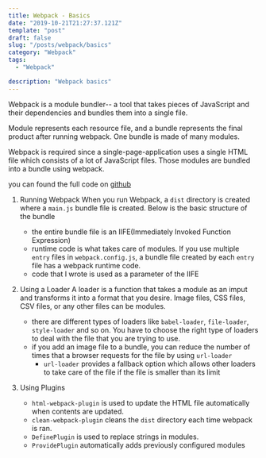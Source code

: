 ```yaml
---
title: Webpack - Basics
date: "2019-10-21T21:27:37.121Z"
template: "post"
draft: false
slug: "/posts/webpack/basics"
category: "Webpack"
tags:
  - "Webpack"

description: "Webpack basics"
---
```


Webpack is a module bundler-- a tool that takes pieces of JavaScript and their dependencies and bundles them into a single file.

Module represents each resource file, and a bundle represents the final product after running webpack. One bundle is made of many modules.

Webpack is required since a single-page-application uses a single HTML file which consists of a lot of JavaScript files. Those modules are bundled into a bundle using webpack.

you can found the full code on [github](https://github.com/jasonkang14/babel_practice/tree/master/test-babel-custom-plugin)

1. Running Webpack
   When you run Webpack, a `dist` directory is created where a `main.js` bundle file is created. Below is the basic structure of the bundle

   - the entire bundle file is an IIFE(Immediately Invoked Function Expression)
   - runtime code is what takes care of modules. If you use multiple `entry` files in `webpack.config.js`, a bundle file created by each `entry` file has a webpack runtime code.
   - code that I wrote is used as a parameter of the IIFE

2. Using a Loader
   A loader is a function that takes a module as an imput and transforms it into a format that you desire. Image files, CSS files, CSV files, or any other files can be modules.

   - there are different types of loaders like `babel-loader`, `file-loader`, `style-loader` and so on. You have to choose the right type of loaders to deal with the file that you are trying to use.
   - if you add an image file to a bundle, you can reduce the number of times that a browser requests for the file by using `url-loader`
     - `url-loader` provides a fallback option which allows other loaders to take care of the file if the file is smaller than its limit

3. Using Plugins
   - `html-webpack-plugin` is used to update the HTML file automatically when contents are updated.
   - `clean-webpack-plugin` cleans the `dist` directory each time webpack is ran.
   - `DefinePlugin` is used to replace strings in modules.
   - `ProvidePlugin` automatically adds previously configured modules
